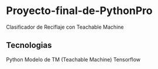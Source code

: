 # Proyecto-final-de-PythonPro
Clasificador de Reciflaje con Teachable Machine

## Tecnologias
Python
Modelo de TM (Teachable Machine)
Tensorflow
